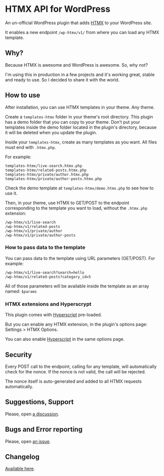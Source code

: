 # HTMX API for WordPress

An un-official WordPress plugin that adds [HTMX](https://htmx.org) to your WordPress site.

It enables a new endpoint `/wp-htmx/v1/` from where you can load any HTMX template.

## Why?

Because HTMX is awesome and WordPress is awesome. So, why not?

I'm using this in production in a few projects and it's working great, stable and ready to use. So I decided to share it with the world.

## How to use

After installation, you can use HTMX templates in your theme. Any theme.

Create a `templates-htmx` folder in your theme's root directory. This plugin has a demo folder that you can copy to your theme. Don't put your templates inside the demo folder located in the plugin's directory, because it will be deleted when you update the plugin.

Inside your `templates-htmx`, create as many templates as you want. All files must end with `.htmx.php`.

For example:

```
templates-htmx/live-search.htmx.php
templates-htmx/related-posts.htmx.php
templates-htmx/private/author.htmx.php
templates-htmx/private/author-posts.htmx.php
```

Check the demo template at `templates-htmx/demo.htmx.php` to see how to use it.


Then, in your theme, use HTMX to GET/POST to the endpoint corresponding to the template you want to load, without the `.htmx.php` extension:

```
/wp-htmx/v1/live-search
/wp-htmx/v1/related-posts
/wp-htmx/v1/private/author
/wp-htmx/v1/private/author-posts
```

### How to pass data to the template

You can pass data to the template using URL parameters (GET/POST). For example:

```
/wp-htmx/v1/live-search?search=hello
/wp-htmx/v1/related-posts?category_id=5
```

All of those parameters will be available inside the template as an array named: `$params`

### HTMX extensions and Hyperscrypt

This plugin comes with [Hyperscript](https://hyperscript.org) pre-loaded.

But you can enable any HTMX extension, in the plugin's options page: Settings > HTMX Options.

You can also enable [Hyperscript](https://hyperscript.org) in the same options page.

## Security

Every POST call to the endpoint, calling for any template, will automatically check for the nonce. If the nonce is not valid, the call will be rejected.

The nonce itself is auto-generated and added to all HTMX requests automatically.

## Suggestions, Support

Please, open [a discussion](https://github.com/TCattd/HTMX-API-WP/discussions).

## Bugs and Error reporting

Please, open [an issue](https://github.com/TCattd/HTMX-API-WP/issues).

## Changelog

[Available here](https://github.com/TCattd/HTMX-API-WP/blob/master/CHANGELOG.md).
